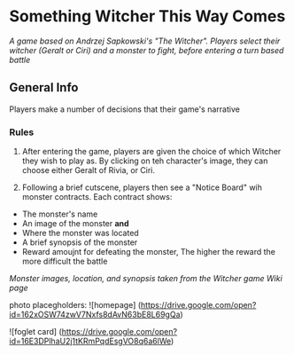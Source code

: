 # Something Witcher This Way Comes
_A game based on Andrzej Sapkowski's "The Witcher". Players select their witcher (Geralt or Ciri) and a monster to fight, before entering a turn based battle_
## General Info
Players make a number of decisions that their game's narrative

### Rules
1. After entering the game, players are given the choice of which Witcher they wish to play as. By clicking on teh character's image, they can choose either Geralt of Rivia, or Ciri.

2. Following a brief cutscene, players then see a "Notice Board" wih monster contracts.
Each contract shows:

- The monster's name
- An image of the monster **and**
- Where the monster was located
- A brief synopsis of the monster
- Reward amoujnt for defeating the monster, The higher the reward the more difficult the battle

_Monster images, location, and synopsis taken from the Witcher game Wiki page_





















photo placegholders: ![homepage] (https://drive.google.com/open?id=162xOSW74zwV7Nxfs8dAvN63bE8L69gQa)

![foglet card] (https://drive.google.com/open?id=16E3DPlhaU2j1tKRmPqdEsgVO8q6a6lWe)


